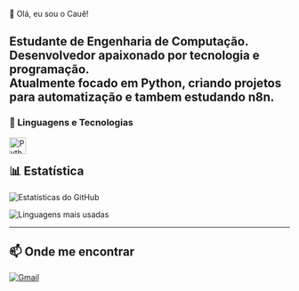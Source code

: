  👋 Olá, eu sou o Cauê!

Estudante de **Engenharia de Computação**.  
Desenvolvedor apaixonado por tecnologia e programação.  
Atualmente focado em **Python**, criando projetos para automatização e tambem estudando n8n. 
---

### 🤖 Linguagens e Tecnologias

<img />
<img 
    align="left" 
    alt="Python" 
    title="Python"
    width="30px" 
    style="padding-right: 100px;" 
    src="https://cdn.jsdelivr.net/gh/devicons/devicon@latest/icons/python/python-original.svg" 
/>

<br/>
<br/>


## 📊 Estatística

![Estatísticas do GitHub](https://github-readme-stats.vercel.app/api?username=caueregio&show_icons=true&theme=tokyonight)

![Linguagens mais usadas](https://github-readme-stats.vercel.app/api/top-langs/?username=caueregio&layout=compact&theme=tokyonight)

---

## 📫 Onde me encontrar 
[![Gmail](https://img.shields.io/badge/Email-red?style=for-the-badge&logo=gmail&logoColor=white)](mailto:caueregio100@gmail.com)



